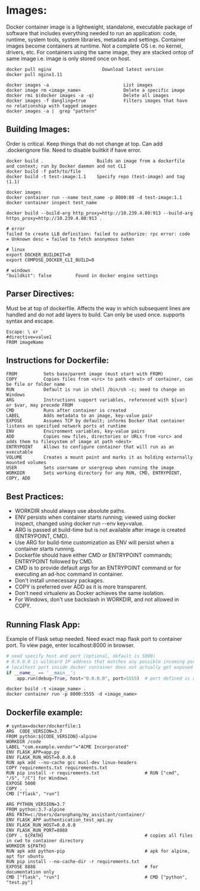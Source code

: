 # Images:
Docker container image is a lightweight, standalone, executable package of software that includes everything needed to run an application: code, runtime, system tools, system libraries, metadata and settings. Container images become containers at runtime. Not a complete OS i.e. no kernel, drivers, etc. For containers using the same image, they are stacked ontop of same image i.e. image is only stored once on host.

```
docker pull nginx                   Download latest version
docker pull nginx1.11

docker images -a                            List images
docker image rm <image_name>                Delete a specific image
docker rmi $(docker images -a -q)           Delete all images
docker images -f dangling=true              Filters images that have no relationship with tagged images
docker images -a |  grep "pattern"
```

## Building Images:
Order is critical. Keep things that do not change at top. Can add .dockerignore file. Need to disable builtkit if have error.

```
docker build .                    Builds an image from a dockerfile and context; run by Docker daemon and not CLI
docker build -f path/to/file
docker build -t test-image:1.1    Specify repo (test-image) and tag (1.1)

docker images                   
docker container run --name test_name -p 8080:80 -d test-image:1.1
docker container inspect test_name

docker build --build-arg http_proxy=http://10.239.4.80:913 --build-arg https_proxy=http://10.239.4.80:913 .
```

```
# error
failed to create LLB definition: failed to authorize: rpc error: code = Unknown desc = failed to fetch anonymous token

# linux
export DOCKER_BUILDKIT=0
export COMPOSE_DOCKER_CLI_BUILD=0

# windows
"buildkit": false         Found in docker engine settings
```

## Parser Directives:
Must be at top of dockerfile. Affects the way in which subsequent lines are handled and do not add layers to build. Can only be used once. supports syntax and escape.

```
Escape: \ or `
#directive=value1
FROM imageName
```

## Instructions for Dockerfile:

```
FROM          Sets base/parent image (must start with FROM)
COPY          Copies files from <src> to path <dest> of container, can be file or folder name
RUN           Default is run in shell /bin/sh -c; need to change on Windows
ARG           Instructions support variables, referenced with ${var} or $var, may precede FROM
CMD           Runs after container is created
LABEL         Adds metadata to an image, key-value pair
EXPOSE        Assumes TCP by default; informs Docker that container listens on specified network ports at runtime
ENV           Environment variables, key-value pairs
ADD           Copies new files, directories or URLs from <src> and adds them to filesystem of image at path <dest>
ENTRYPOINT    Allows to configure container that will run as an executable
VOLUME        Creates a mount point and marks it as holding externally mounted volumes
USER          Sets username or usergroup when running the image
WORKDIR       Sets working directory for any RUN, CMD, ENTRYPOINT, COPY, ADD

```

## Best Practices:
- WORKDIR should always use absolute paths.
- ENV persists when container starts running; viewed using docker inspect, changed using docker run --env key=value.
- ARG is passed at build-time but is not available after image is created (ENTRYPOINT, CMD).
- Use ARG for build-time customization as ENV will persist when a container starts running.
- Dockerfile should have either CMD or ENTRYPOINT commands; ENTRYPOINT followed by CMD.
- CMD is to provide default args for an ENTRYPOINT command or for executing an ad-hoc command in container.
- Don't install unnecessary packages.
- COPY is preferred over ADD as it is more transparent.
- Don't need virtualenv as Docker achieves the same isolation.
- For Windows, don't use backslash in WORKDIR, and not allowed in COPY.

## Running Flask App:
Example of Flask setup needed. Need exact map flask port to container port. To view page, enter localhost:8000 in browser.
```python
# need specify host and port (optional, default is 5000)
# 0.0.0.0 is wildcard IP address that matches any possible incoming port on host machine
# localhost port inside docker container does not actually get exposed on host machine
if __name__ == '__main__':
    app.run(debug=True, host="0.0.0.0", port=5555)  # port defined is container port
```
```
docker build -t <image_name> .
docker container run -p 8000:5555 -d <image_name>
```

## Dockerfile example:
```
# syntax=docker/dockerfile:1
ARG  CODE_VERSION=3.7
FROM python:${CODE_VERSION}-alpine                              
WORKDIR /code
LABEL "com.example.vendor"="ACME Incorporated"
ENV FLASK_APP=app.py
ENV FLASK_RUN_HOST=0.0.0.0
RUN apk add --no-cache gcc musl-dev linux-headers   
COPY requirements.txt requirements.txt             
RUN pip install -r requirements.txt                 # RUN ["cmd", "/S", "/C"] for Windows
EXPOSE 5000
COPY . .
CMD ["flask", "run"]                                
```
```
ARG PYTHON_VERSION=3.7
FROM python:3.7-alpine
ARG PATH=c:/Users/daronphang/my_assistant/container/
ENV FLASK_APP authentication_test_api.py
ENV FLASK_RUN_HOST=0.0.0.0
ENV FLASK_RUN_PORT=8888
COPY . ${PATH}                                      # copies all files in cwd to container directory
WORKDIR ${PATH}
RUN apk add python-pip                              # apk for alpine, apt for ubuntu
RUN pip install --no-cache-dir -r requirements.txt
EXPOSE 8888                                         # for documentation only
CMD ["flask", "run"]                                # CMD ["python", "test.py"]
```



